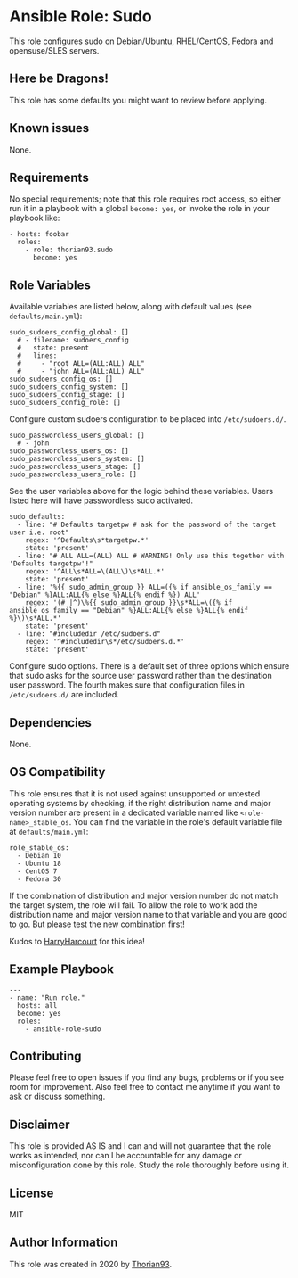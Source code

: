 # Ansible Role: Sudo

This role configures sudo on Debian/Ubuntu, RHEL/CentOS, Fedora and opensuse/SLES servers.

## Here be Dragons!

This role has some defaults you might want to review before applying.

## Known issues

None.

## Requirements

No special requirements; note that this role requires root access, so either run it in a playbook with a global `become: yes`, or invoke the role in your playbook like:

    - hosts: foobar
      roles:
        - role: thorian93.sudo
          become: yes

## Role Variables

Available variables are listed below, along with default values (see `defaults/main.yml`):

    sudo_sudoers_config_global: []
      # - filename: sudoers_config
      #   state: present
      #   lines:
      #     - "root	ALL=(ALL:ALL) ALL"
      #     - "john	ALL=(ALL:ALL) ALL"
    sudo_sudoers_config_os: []
    sudo_sudoers_config_system: []
    sudo_sudoers_config_stage: []
    sudo_sudoers_config_role: []

Configure custom sudoers configuration to be placed into `/etc/sudoers.d/`.

    sudo_passwordless_users_global: []
      # - john
    sudo_passwordless_users_os: []
    sudo_passwordless_users_system: []
    sudo_passwordless_users_stage: []
    sudo_passwordless_users_role: []

See the user variables above for the logic behind these variables. Users listed here will have passwordless sudo activated.

    sudo_defaults:
      - line: "# Defaults targetpw # ask for the password of the target user i.e. root"
        regex: '^Defaults\s*targetpw.*'
        state: 'present'
      - line: "# ALL ALL=(ALL) ALL # WARNING! Only use this together with 'Defaults targetpw'!"
        regex: '^ALL\s*ALL=\(ALL\)\s*ALL.*'
        state: 'present'
      - line: '%{{ sudo_admin_group }} ALL=({% if ansible_os_family == "Debian" %}ALL:ALL{% else %}ALL{% endif %}) ALL'
        regex: '(# |^)\%{{ sudo_admin_group }}\s*ALL=\({% if ansible_os_family == "Debian" %}ALL:ALL{% else %}ALL{% endif %}\)\s*ALL.*'
        state: 'present'
      - line: "#includedir /etc/sudoers.d"
        regex: '^#includedir\s*/etc/sudoers.d.*'
        state: 'present'

Configure sudo options. There is a default set of three options which ensure that sudo asks for the source user password rather than the destination user password. The fourth makes sure that configuration files in `/etc/sudoers.d/` are included.

## Dependencies

None.

## OS Compatibility

This role ensures that it is not used against unsupported or untested operating systems by checking, if the right distribution name and major version number are present in a dedicated variable named like `<role-name>_stable_os`. You can find the variable in the role's default variable file at `defaults/main.yml`:

    role_stable_os:
      - Debian 10
      - Ubuntu 18
      - CentOS 7
      - Fedora 30

If the combination of distribution and major version number do not match the target system, the role will fail. To allow the role to work add the distribution name and major version name to that variable and you are good to go. But please test the new combination first!

Kudos to [HarryHarcourt](https://github.com/HarryHarcourt) for this idea!

## Example Playbook

    ---
    - name: "Run role."
      hosts: all
      become: yes
      roles:
        - ansible-role-sudo

## Contributing

Please feel free to open issues if you find any bugs, problems or if you see room for improvement. Also feel free to contact me anytime if you want to ask or discuss something.

## Disclaimer

This role is provided AS IS and I can and will not guarantee that the role works as intended, nor can I be accountable for any damage or misconfiguration done by this role. Study the role thoroughly before using it.

## License

MIT

## Author Information

This role was created in 2020 by [Thorian93](http://thorian93.de/).
